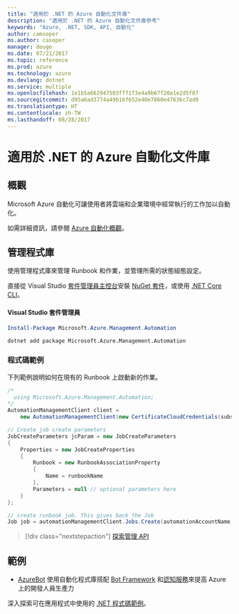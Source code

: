 ```yaml
---
title: "適用於 .NET 的 Azure 自動化文件庫"
description: "適用於 .NET 的 Azure 自動化文件庫參考"
keywords: "Azure, .NET, SDK, API, 自動化"
author: camsoper
ms.author: casoper
manager: douge
ms.date: 07/21/2017
ms.topic: reference
ms.prod: azure
ms.technology: azure
ms.devlang: dotnet
ms.service: multiple
ms.openlocfilehash: 1e1b5a662947503ff71f3e4a9b67f20a1e2d5f87
ms.sourcegitcommit: d95a6ad3774a49b16f652e40e7860e47636c7ad0
ms.translationtype: HT
ms.contentlocale: zh-TW
ms.lasthandoff: 08/28/2017
---
```

# <a name="azure-automation-libraries-for-net"></a>適用於 .NET 的 Azure 自動化文件庫

## <a name="overview"></a>概觀

Microsoft Azure 自動化可讓使用者將雲端和企業環境中經常執行的工作加以自動化。 

如需詳細資訊，請參閱 [Azure 自動化概觀](/azure/automation/automation-intro)。

## <a name="management-library"></a>管理程式庫

使用管理程式庫來管理 Runbook 和作業，並管理所需的狀態組態設定。

直接從 Visual Studio [套件管理員主控台][PackageManager]安裝 [NuGet 套件](https://www.nuget.org/packages/Microsoft.Azure.Management.Automation)，或使用 [.NET Core CLI][DotNetCLI]。

#### <a name="visual-studio-package-manager"></a>Visual Studio 套件管理員

```powershell
Install-Package Microsoft.Azure.Management.Automation
```

```bash
dotnet add package Microsoft.Azure.Management.Automation
```

### <a name="code-example"></a>程式碼範例

下列範例說明如何在現有的 Runbook 上啟動新的作業。

```csharp
/*
  using Microsoft.Azure.Management.Automation;
*/
AutomationManagementClient client =
    new AutomationManagementClient(new CertificateCloudCredentials(subscriptionId, cert));

// Create job create parameters
JobCreateParameters jcParam = new JobCreateParameters
{
    Properties = new JobCreateProperties
    {
        Runbook = new RunbookAssociationProperty
        {
            Name = runbookName
        },
        Parameters = null // optional parameters here
    }
};

// create runbook job. This gives back the Job
Job job = automationManagementClient.Jobs.Create(automationAccountName, jcParam).Job;
```

> [!div class="nextstepaction"]
> [探索管理 API](/dotnet/api/overview/azure/automation/management)

## <a name="samples"></a>範例

* [AzureBot](https://github.com/Microsoft/AzureBot) 使用自動化程式庫搭配 [Bot Framework](https://docs.microsoft.com/bot-framework/) 和[認知服務](/cognitive-services)來提高 Azure 上的開發人員生產力

深入探索可在應用程式中使用的 [.NET 程式碼範例](https://azure.microsoft.com/resources/samples/?platform=dotnet)。

[PackageManager]: https://docs.microsoft.com/nuget/tools/package-manager-console
[DotNetCLI]: https://docs.microsoft.com/dotnet/core/tools/dotnet-add-package
